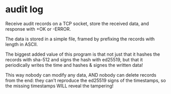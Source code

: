 # audit log
Receive audit records on a TCP socket, store the received data, and response with +OK or -ERROR.

The data is stored in a simple file, framed by prefixing the records with length in ASCII.

The biggest added value of this program is that not just that it hashes the records
with sha-512 and signs the hash with ed25519, but that it periodically writes the
time and hashes & signes the written data!

This way nobody can modify any data, AND nobody can delete records from the end:
they can't reproduce the ed25519 signs of the timestamps,
so the missing timestamps WILL reveal the tampering!
